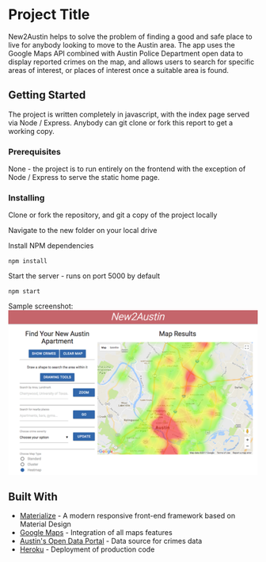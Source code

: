 # Project Title

New2Austin helps to solve the problem of finding a good and safe place to live for anybody looking
to move to the Austin area. The app uses the Google Maps API combined with Austin Police
Department open data to display reported crimes on the map, and allows users to search
for specific areas of interest, or places of interest once a suitable area is found.

## Getting Started

The project is written completely in javascript, with the index page served via Node / Express.
Anybody can git clone or fork this report to get a working copy.

### Prerequisites

None - the project is to run entirely on the frontend with the exception of Node / Express
to serve the static home page.

### Installing

Clone or fork the repository, and git a copy of the project locally

Navigate to the new folder on your local drive

Install NPM dependencies

```
npm install
```

Start the server - runs on port 5000 by default

```
npm start
```

Sample screenshot:
![Alt text](./README_screenshot.png?raw=true "Sample screenshot")


## Built With

* [Materialize](http://materializecss.com/) - A modern responsive front-end framework based on Material Design
* [Google Maps](https://developers.google.com/maps/) - Integration of all maps features
* [Austin's Open Data Portal](https://data.austintexas.gov/) - Data source for crimes data
* [Heroku](https://www.heroku.com/) - Deployment of production code
